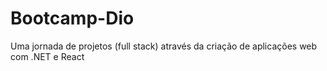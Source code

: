 # Bootcamp-Dio
Uma jornada de projetos (full stack) através da criação de aplicações web com .NET e React 
